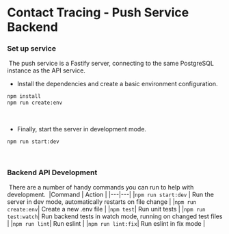 # Contact Tracing - Push Service Backend

### Set up service
​
The push service is a Fastify server, connecting to the same PostgreSQL instance as the API service.
​
- Install the dependencies and create a basic environment configuration.
​
```bash
npm install
npm run create:env
```
​​​
- Finally, start the server in development mode.
​
```bash
npm run start:dev
```
​
### Backend API Development
​
There are a number of handy commands you can run to help with development.
​
|Command | Action |
|---|---|
|`npm run start:dev` | Run the server in dev mode, automatically restarts on file change |
|`npm run create:env`| Create a new .env file |
|`npm test`| Run unit tests |
|`npm run test:watch`| Run backend tests in watch mode, running on changed test files |
|`npm run lint`| Run eslint |
|`npm run lint:fix`| Run eslint in fix mode |
